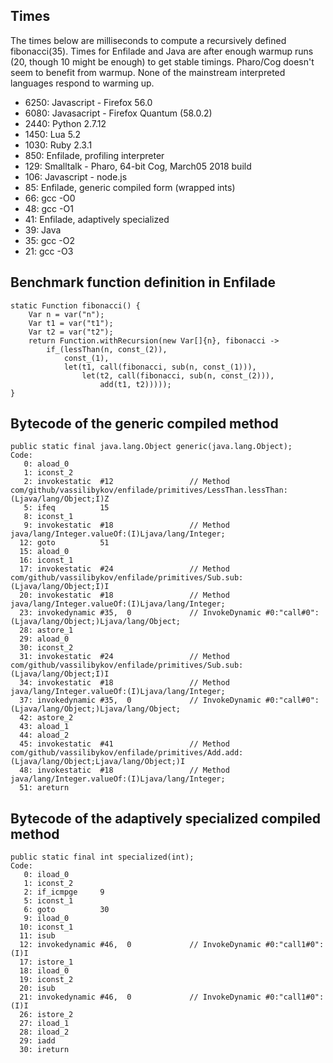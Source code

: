## Times

The times below are milliseconds to compute a recursively defined fibonacci(35).
Times for Enfilade and Java are after enough warmup runs (20, though 10 might be
enough) to get stable timings. Pharo/Cog doesn't seem to benefit from warmup.
None of the mainstream interpreted languages respond to warming up.

* 6250: Javascript - Firefox 56.0
* 6080: Javasacript - Firefox Quantum (58.0.2)
* 2440: Python 2.7.12
* 1450: Lua 5.2
* 1030: Ruby 2.3.1
* 850: Enfilade, profiling interpreter
* 129: Smalltalk - Pharo, 64-bit Cog, March05 2018 build
* 106: Javascript - node.js
* 85: Enfilade, generic compiled form (wrapped ints)
* 66: gcc -O0
* 48: gcc -O1
* 41: Enfilade, adaptively specialized
* 39: Java
* 35: gcc -O2
* 21: gcc -O3

## Benchmark function definition in Enfilade

    static Function fibonacci() {
        Var n = var("n");
        Var t1 = var("t1");
        Var t2 = var("t2");
        return Function.withRecursion(new Var[]{n}, fibonacci ->
            if_(lessThan(n, const_(2)),
                const_(1),
                let(t1, call(fibonacci, sub(n, const_(1))),
                    let(t2, call(fibonacci, sub(n, const_(2))),
                        add(t1, t2)))));
    }

## Bytecode of the generic compiled method

    public static final java.lang.Object generic(java.lang.Object);
    Code:
       0: aload_0
       1: iconst_2
       2: invokestatic  #12                 // Method com/github/vassilibykov/enfilade/primitives/LessThan.lessThan:(Ljava/lang/Object;I)Z
       5: ifeq          15
       8: iconst_1
       9: invokestatic  #18                 // Method java/lang/Integer.valueOf:(I)Ljava/lang/Integer;
      12: goto          51
      15: aload_0
      16: iconst_1
      17: invokestatic  #24                 // Method com/github/vassilibykov/enfilade/primitives/Sub.sub:(Ljava/lang/Object;I)I
      20: invokestatic  #18                 // Method java/lang/Integer.valueOf:(I)Ljava/lang/Integer;
      23: invokedynamic #35,  0             // InvokeDynamic #0:"call#0":(Ljava/lang/Object;)Ljava/lang/Object;
      28: astore_1
      29: aload_0
      30: iconst_2
      31: invokestatic  #24                 // Method com/github/vassilibykov/enfilade/primitives/Sub.sub:(Ljava/lang/Object;I)I
      34: invokestatic  #18                 // Method java/lang/Integer.valueOf:(I)Ljava/lang/Integer;
      37: invokedynamic #35,  0             // InvokeDynamic #0:"call#0":(Ljava/lang/Object;)Ljava/lang/Object;
      42: astore_2
      43: aload_1
      44: aload_2
      45: invokestatic  #41                 // Method com/github/vassilibykov/enfilade/primitives/Add.add:(Ljava/lang/Object;Ljava/lang/Object;)I
      48: invokestatic  #18                 // Method java/lang/Integer.valueOf:(I)Ljava/lang/Integer;
      51: areturn

## Bytecode of the adaptively specialized compiled method

    public static final int specialized(int);
    Code:
       0: iload_0
       1: iconst_2
       2: if_icmpge     9
       5: iconst_1
       6: goto          30
       9: iload_0
      10: iconst_1
      11: isub
      12: invokedynamic #46,  0             // InvokeDynamic #0:"call1#0":(I)I
      17: istore_1
      18: iload_0
      19: iconst_2
      20: isub
      21: invokedynamic #46,  0             // InvokeDynamic #0:"call1#0":(I)I
      26: istore_2
      27: iload_1
      28: iload_2
      29: iadd
      30: ireturn
 
